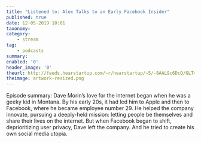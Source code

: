 ```yaml
---
title: "Listened to: Alex Talks to an Early Facebook Insider"
published: true
date: 12-05-2019 10:01
taxonomy:
category:
	- stream
tag:
	- podcasts
summary:
enabled: '0'
header_image: '0'
theurl: http://feeds.hearstartup.com/~r/hearstartup/~5/-8AAL9c6DcQ/GLT4709562052.mp3
theimage: artwork-resized.png
--- 
```

Episode summary: Dave Morin’s love for the internet began when he was a geeky kid in Montana. By his early 20s, it had led him to Apple and then to Facebook, where he became employee number 29. He helped the company innovate, pursuing a deeply-held mission: letting people be themselves and share their lives on the internet. But when Facebook began to shift, deprioritizing user privacy, Dave left the company. And he tried to create his own social media utopia.
